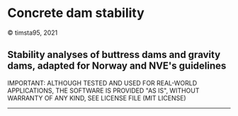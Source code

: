 # Concrete dam stability

&copy; timsta95, 2021

## Stability analyses of buttress dams and gravity dams, adapted for Norway and NVE's guidelines

IMPORTANT: ALTHOUGH TESTED AND USED FOR REAL-WORLD APPLICATIONS, THE SOFTWARE IS PROVIDED "AS IS", WITHOUT WARRANTY OF ANY KIND, SEE LICENSE FILE (MIT LICENSE)

---

